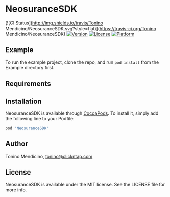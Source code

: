 # NeosuranceSDK

[![CI Status](http://img.shields.io/travis/Tonino Mendicino/NeosuranceSDK.svg?style=flat)](https://travis-ci.org/Tonino Mendicino/NeosuranceSDK)
[![Version](https://img.shields.io/cocoapods/v/NeosuranceSDK.svg?style=flat)](http://cocoapods.org/pods/NeosuranceSDK)
[![License](https://img.shields.io/cocoapods/l/NeosuranceSDK.svg?style=flat)](http://cocoapods.org/pods/NeosuranceSDK)
[![Platform](https://img.shields.io/cocoapods/p/NeosuranceSDK.svg?style=flat)](http://cocoapods.org/pods/NeosuranceSDK)

## Example

To run the example project, clone the repo, and run `pod install` from the Example directory first.

## Requirements

## Installation

NeosuranceSDK is available through [CocoaPods](http://cocoapods.org). To install
it, simply add the following line to your Podfile:

```ruby
pod 'NeosuranceSDK'
```

## Author

Tonino Mendicino, tonino@clickntap.com

## License

NeosuranceSDK is available under the MIT license. See the LICENSE file for more info.
